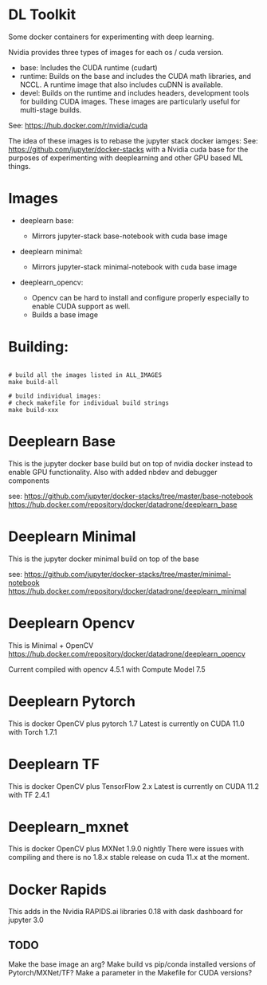 # DL Toolkit

Some docker containers for experimenting with deep learning.

Nvidia provides three types of images for each os / cuda version.
- base: Includes the CUDA runtime (cudart)
- runtime: Builds on the base and includes the CUDA math libraries, and NCCL. A runtime image that also includes cuDNN is available.
- devel: Builds on the runtime and includes headers, development tools for building CUDA images. These images are particularly useful for multi-stage builds. 

See: https://hub.docker.com/r/nvidia/cuda

The idea of these images is to rebase the jupyter stack docker iamges:
See: https://github.com/jupyter/docker-stacks 
with a Nvidia cuda base for the purposes of experimenting with deeplearning and other GPU based ML things.

# Images

- deeplearn base:
  - Mirrors jupyter-stack base-notebook with cuda base image

- deeplearn minimal:
  - Mirrors jupyter-stack minimal-notebook with cuda base image

- deeplearn_opencv:
  - Opencv can be hard to install and configure properly especially to enable CUDA support as well.
  - Builds a base image
# Building:

```{bash}

# build all the images listed in ALL_IMAGES
make build-all

# build individual images:
# check makefile for individual build strings
make build-xxx  

```

# Deeplearn Base

This is the jupyter docker base build but on top of nvidia docker instead to enable GPU functionality. Also with added nbdev and debugger components

see: https://github.com/jupyter/docker-stacks/tree/master/base-notebook
https://hub.docker.com/repository/docker/datadrone/deeplearn_base


# Deeplearn Minimal

This is the jupyter docker minimal build on top of the base

see: https://github.com/jupyter/docker-stacks/tree/master/minimal-notebook
https://hub.docker.com/repository/docker/datadrone/deeplearn_minimal


# Deeplearn Opencv

This is Minimal + OpenCV
https://hub.docker.com/repository/docker/datadrone/deeplearn_opencv

Current compiled with opencv 4.5.1  with Compute Model 7.5

# Deeplearn Pytorch

This is docker OpenCV plus pytorch 1.7
Latest is currently on CUDA 11.0 with Torch 1.7.1
# Deeplearn TF

This is docker OpenCV plus TensorFlow 2.x
Latest is currently on CUDA 11.2 with TF 2.4.1

# Deeplearn_mxnet

This is docker OpenCV plus MXNet 1.9.0 nightly
There were issues with compiling and there is no 1.8.x stable release on cuda 11.x at the moment.

# Docker Rapids

This adds in the Nvidia RAPIDS.ai libraries 0.18 with dask dashboard for jupyter 3.0
## TODO

Make the base image an arg?
Make build vs pip/conda installed versions of Pytorch/MXNet/TF?
Make a parameter in the Makefile for CUDA versions?